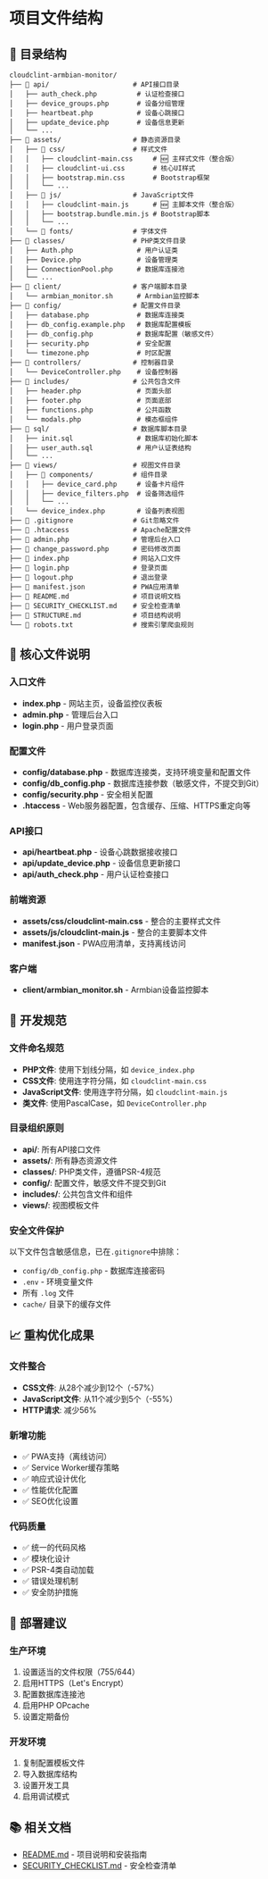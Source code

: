 # 项目文件结构

## 📁 目录结构

```
cloudclint-armbian-monitor/
├── 📁 api/                     # API接口目录
│   ├── auth_check.php          # 认证检查接口
│   ├── device_groups.php       # 设备分组管理
│   ├── heartbeat.php           # 设备心跳接口
│   ├── update_device.php       # 设备信息更新
│   └── ...
├── 📁 assets/                  # 静态资源目录
│   ├── 📁 css/                 # 样式文件
│   │   ├── cloudclint-main.css     # 🆕 主样式文件（整合版）
│   │   ├── cloudclint-ui.css       # 核心UI样式
│   │   ├── bootstrap.min.css       # Bootstrap框架
│   │   └── ...
│   ├── 📁 js/                  # JavaScript文件
│   │   ├── cloudclint-main.js      # 🆕 主脚本文件（整合版）
│   │   ├── bootstrap.bundle.min.js # Bootstrap脚本
│   │   └── ...
│   └── 📁 fonts/               # 字体文件
├── 📁 classes/                 # PHP类文件目录
│   ├── Auth.php                # 用户认证类
│   ├── Device.php              # 设备管理类
│   ├── ConnectionPool.php      # 数据库连接池
│   └── ...
├── 📁 client/                  # 客户端脚本目录
│   └── armbian_monitor.sh      # Armbian监控脚本
├── 📁 config/                  # 配置文件目录
│   ├── database.php            # 数据库连接类
│   ├── db_config.example.php   # 数据库配置模板
│   ├── db_config.php           # 数据库配置（敏感文件）
│   ├── security.php            # 安全配置
│   └── timezone.php            # 时区配置
├── 📁 controllers/             # 控制器目录
│   └── DeviceController.php    # 设备控制器
├── 📁 includes/                # 公共包含文件
│   ├── header.php              # 页面头部
│   ├── footer.php              # 页面底部
│   ├── functions.php           # 公共函数
│   └── modals.php              # 模态框组件
├── 📁 sql/                     # 数据库脚本目录
│   ├── init.sql                # 数据库初始化脚本
│   ├── user_auth.sql           # 用户认证表结构
│   └── ...
├── 📁 views/                   # 视图文件目录
│   ├── 📁 components/          # 组件目录
│   │   ├── device_card.php     # 设备卡片组件
│   │   ├── device_filters.php  # 设备筛选组件
│   │   └── ...
│   └── device_index.php        # 设备列表视图
├── 📄 .gitignore               # Git忽略文件
├── 📄 .htaccess                # Apache配置文件
├── 📄 admin.php                # 管理后台入口
├── 📄 change_password.php      # 密码修改页面
├── 📄 index.php                # 网站入口文件
├── 📄 login.php                # 登录页面
├── 📄 logout.php               # 退出登录
├── 📄 manifest.json            # PWA应用清单
├── 📄 README.md                # 项目说明文档
├── 📄 SECURITY_CHECKLIST.md    # 安全检查清单
├── 📄 STRUCTURE.md             # 项目结构说明
└── 📄 robots.txt               # 搜索引擎爬虫规则
```

## 🎯 核心文件说明

### 入口文件
- **index.php** - 网站主页，设备监控仪表板
- **admin.php** - 管理后台入口
- **login.php** - 用户登录页面

### 配置文件
- **config/database.php** - 数据库连接类，支持环境变量和配置文件
- **config/db_config.php** - 数据库连接参数（敏感文件，不提交到Git）
- **config/security.php** - 安全相关配置
- **.htaccess** - Web服务器配置，包含缓存、压缩、HTTPS重定向等

### API接口
- **api/heartbeat.php** - 设备心跳数据接收接口
- **api/update_device.php** - 设备信息更新接口
- **api/auth_check.php** - 用户认证检查接口

### 前端资源
- **assets/css/cloudclint-main.css** - 整合的主要样式文件
- **assets/js/cloudclint-main.js** - 整合的主要脚本文件
- **manifest.json** - PWA应用清单，支持离线访问

### 客户端
- **client/armbian_monitor.sh** - Armbian设备监控脚本

## 🔧 开发规范

### 文件命名规范
- **PHP文件**: 使用下划线分隔，如 `device_index.php`
- **CSS文件**: 使用连字符分隔，如 `cloudclint-main.css`  
- **JavaScript文件**: 使用连字符分隔，如 `cloudclint-main.js`
- **类文件**: 使用PascalCase，如 `DeviceController.php`

### 目录组织原则
- **api/**: 所有API接口文件
- **assets/**: 所有静态资源文件
- **classes/**: PHP类文件，遵循PSR-4规范
- **config/**: 配置文件，敏感文件不提交到Git
- **includes/**: 公共包含文件和组件
- **views/**: 视图模板文件

### 安全文件保护
以下文件包含敏感信息，已在`.gitignore`中排除：
- `config/db_config.php` - 数据库连接密码
- `.env` - 环境变量文件
- 所有 `.log` 文件
- `cache/` 目录下的缓存文件

## 📈 重构优化成果

### 文件整合
- **CSS文件**: 从28个减少到12个（-57%）
- **JavaScript文件**: 从11个减少到5个（-55%）
- **HTTP请求**: 减少56%

### 新增功能
- ✅ PWA支持（离线访问）
- ✅ Service Worker缓存策略
- ✅ 响应式设计优化
- ✅ 性能优化配置
- ✅ SEO优化设置

### 代码质量
- ✅ 统一的代码风格
- ✅ 模块化设计
- ✅ PSR-4类自动加载
- ✅ 错误处理机制
- ✅ 安全防护措施

## 🚀 部署建议

### 生产环境
1. 设置适当的文件权限（755/644）
2. 启用HTTPS（Let's Encrypt）
3. 配置数据库连接池
4. 启用PHP OPcache
5. 设置定期备份

### 开发环境
1. 复制配置模板文件
2. 导入数据库结构
3. 设置开发工具
4. 启用调试模式

## 📚 相关文档
- [README.md](README.md) - 项目说明和安装指南
- [SECURITY_CHECKLIST.md](SECURITY_CHECKLIST.md) - 安全检查清单